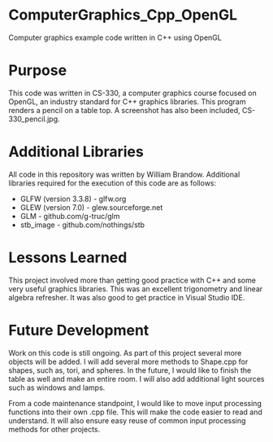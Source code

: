 # ComputerGraphics_Cpp_OpenGL
Computer graphics example code written in C++ using OpenGL

# Purpose
This code was written in CS-330, a computer graphics course focused on OpenGL, an industry standard for C++ graphics libraries.  This program renders a pencil on a table top.  A screenshot has also been included, CS-330_pencil.jpg.

# Additional Libraries
All code in this repository was written by William Brandow.  Additional libraries required for the execution of this code are as follows:
 - GLFW (version 3.3.8) - glfw.org
 - GLEW (version 7.0) - glew.sourceforge.net
 - GLM - github.com/g-truc/glm
 - stb_image - github.com/nothings/stb
 
 # Lessons Learned
 This project involved more than getting good practice with C++ and some very useful graphics libraries.  This was an excellent trigonometry and linear algebra refresher.  It was also good to get practice in Visual Studio IDE.
 
 # Future Development
 Work on this code is still ongoing.  As part of this project several more objects will be added.  I will add several more methods to Shape.cpp for shapes, such as, tori, and spheres.   In the future, I would like to finish the table as well and make an entire room.  I will also add additional light sources such as windows and lamps.  
 
 From a code maintenance standpoint, I would like to move input processing functions into their own .cpp file.  This will make the code easier to read and understand.  It will also ensure easy reuse of common input processing methods for other projects.
 
 
 
